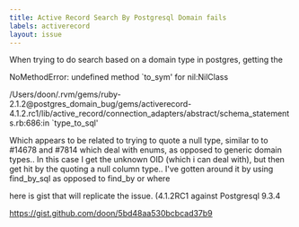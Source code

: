 ```yaml
---
title: Active Record Search By Postgresql Domain fails
labels: activerecord
layout: issue
---
```


When trying to do search based on a  domain type in postgres,  getting the 

NoMethodError: undefined method `to_sym' for nil:NilClass

   /Users/doon/.rvm/gems/ruby-2.1.2@postgres_domain_bug/gems/activerecord-4.1.2.rc1/lib/active_record/connection_adapters/abstract/schema_statements.rb:686:in `type_to_sql'

Which appears to be related to trying to quote a null type, similar to  to #14678 and #7814 which deal with enums, as opposed to generic domain types..  In this case I get the unknown OID (which i can deal with), but then get  hit by the  quoting a null column type..  I've gotten around it by using find_by_sql as opposed to find_by or where 

here is gist that will replicate the issue.  (4.1.2RC1 against Postgresql 9.3.4

https://gist.github.com/doon/5bd48aa530bcbcad37b9


